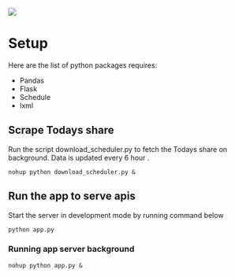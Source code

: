 ![](https://i.imgur.com/WzqBk1p.png)

# Setup

Here are the list of python packages requires:
- Pandas
- Flask
- Schedule
- lxml

## Scrape Todays share
Run the script download_scheduler.py to fetch the Todays share on background. Data is updated every 6 hour .

```
nohup python download_scheduler.py &

```

## Run the app to serve apis

Start the server in development mode by running command below
```
python app.py
``` 

### Running  app server background
```
nohup python app.py &
```
